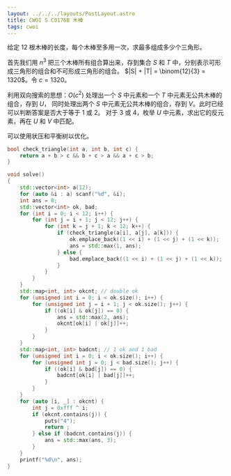 ```yaml
---
layout: ../../../layouts/PostLayout.astro
title: CWOI S C0176B 木棒
tags: cwoi
---
```


给定 12 根木棒的长度，每个木棒至多用一次，求最多组成多少个三角形。

首先我们用 $n^3$ 把三个木棒所有组合算出来，存到集合 $S$ 和 $T$ 中，分别表示可形成三角形的组合和不可形成三角形的组合。
$|S| + |T| = \binom{12}{3} = 1320$。令 $c = 1320$。

利用双向搜索的思想：$O(c^2)$ 处理出一个 $S$ 中元素和一个 $T$ 中元素无公共木棒的组合，存到 $U$，
同时处理出两个 $S$ 中元素无公共木棒的组合，存到 $V$。此时已经可以判断答案是否大于等于 1 或 2。
对于 3 或 4，枚举 $U$ 中元素，求出它的反元素，再在 $U$ 和 $V$ 中匹配。

可以使用状压和平衡树以优化。

```cpp
bool check_triangle(int a, int b, int c) {
    return a + b > c && b + c > a && a + c > b;
}

void solve()
{
    std::vector<int> a(12);
    for (auto &i : a) scanf("%d", &i);
    int ans = 0;
    std::vector<int> ok, bad;
    for (int i = 0; i < 12; i++) {
        for (int j = i + 1; j < 12; j++) {
            for (int k = j + 1; k < 12; k++) {
                if (check_triangle(a[i], a[j], a[k])) {
                    ok.emplace_back((1 << i) + (1 << j) + (1 << k));
                    ans = std::max(1, ans);
                } else {
                    bad.emplace_back((1 << i) + (1 << j) + (1 << k));
                }
            }
        }
    }
    std::map<int, int> okcnt; // double ok
    for (unsigned int i = 0; i < ok.size(); i++) {
        for (unsigned int j = i + 1; j < ok.size(); j++) {
            if ((ok[i] & ok[j]) == 0) {
                ans = std::max(2, ans);
                okcnt[ok[i] | ok[j]]++;
            }
        }
    }
    std::map<int, int> badcnt; // 1 ok and 1 bad
    for (unsigned int i = 0; i < ok.size(); i++) {
        for (unsigned int j = 0; j < bad.size(); j++) {
            if ((ok[i] & bad[j]) == 0) {
                badcnt[ok[i] | bad[j]]++;
            }
        }
    }
    for (auto [i, _] : okcnt) {
        int j = 0xfff ^ i;
        if (okcnt.contains(j)) {
            puts("4");
            return ;
        } else if (badcnt.contains(j)) {
            ans = std::max(ans, 3);
        }
    }
    printf("%d\n", ans);
}
```

